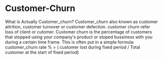 # Customer-Churn
What is Actually Customer_churn?
Customer_churn also known as customer attrition, customer turnover or customer defection.
customer churn refer loss of client or cutomer.
Customer churn is the percentage of customers that stopped using your company's product or stoped bussiness with you during a certain time frame. This is often put in a simple formula:
  customer_churn rate % = ( customer lost during fixed period / Total customer at the start of fixed period) 
  

